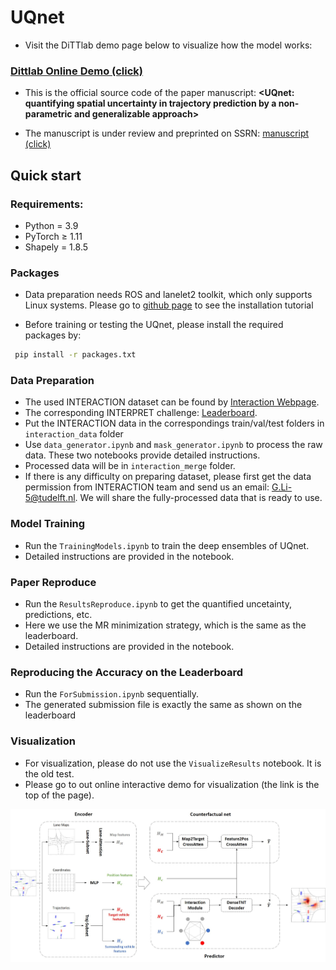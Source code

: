 # UQnet

- Visit the DiTTlab demo page below to visualize how the model works:
### [Dittlab Online Demo (click)](http://mirrors-dev.citg.tudelft.nl:8082/uqnet-main.py/)
- This is the official source code of the paper manuscript: **<UQnet: quantifying spatial uncertainty in trajectory prediction by a non-parametric and generalizable approach>**

- The manuscript is under review and preprinted on SSRN: [manuscript (click)](https://papers.ssrn.com/sol3/papers.cfm?abstract_id=4241523)

## Quick start

### Requirements:

* Python = 3.9
* PyTorch ≥ 1.11
* Shapely = 1.8.5

### Packages

* Data preparation needs ROS and lanelet2 toolkit, which only supports Linux systems. Please go to [github page](https://github.com/fzi-forschungszentrum-informatik/Lanelet2) to see the installation tutorial

* Before training or testing the UQnet, please install the required packages by:

``` bash
 pip install -r packages.txt
```

### Data Preparation

* The used INTERACTION dataset can be found by [Interaction Webpage](https://interaction-dataset.com/). 
* The corresponding INTERPRET challenge: [Leaderboard](http://challenge.interaction-dataset.com/leader-board).
* Put the INTERACTION data in the correspondings train/val/test folders in `interaction_data` folder
* Use `data_generator.ipynb` and `mask_generator.ipynb` to process the raw data. These two notebooks provide detailed instructions.
* Processed data will be in `interaction_merge` folder.
* If there is any difficulty on preparing dataset, please first get the data permission from INTERACTION team and send us an email: [G.Li-5@tudelft.nl](G.Li-5@tudelft.nl). We will share the fully-processed data that is ready to use.

### Model Training

* Run the `TrainingModels.ipynb` to train the deep ensembles of UQnet.
* Detailed instructions are provided in the notebook.

### Paper Reproduce

* Run the `ResultsReproduce.ipynb` to get the quantified uncetainty, predictions, etc.
* Here we use the MR minimization strategy, which is the same as the leaderboard.
* Detailed instructions are provided in the notebook.

### Reproducing the Accuracy on the Leaderboard

* Run the `ForSubmission.ipynb` sequentially.
* The generated submission file is exactly the same as shown on the leaderboard

### Visualization

* For visualization, please do not use the `VisualizeResults` notebook. It is the old test.
* Please go to out online interactive demo for visualization (the link is the top of the page).


![alt text](https://github.com/RomainLITUD/UQnet-arxiv/blob/main/figs/archi.jpg "Model Structure")

